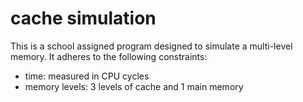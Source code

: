 # cache simulation
This is a school assigned program designed to simulate a multi-level memory. It adheres to the following constraints:
- time: measured in CPU cycles
- memory levels: 3 levels of cache and 1 main memory